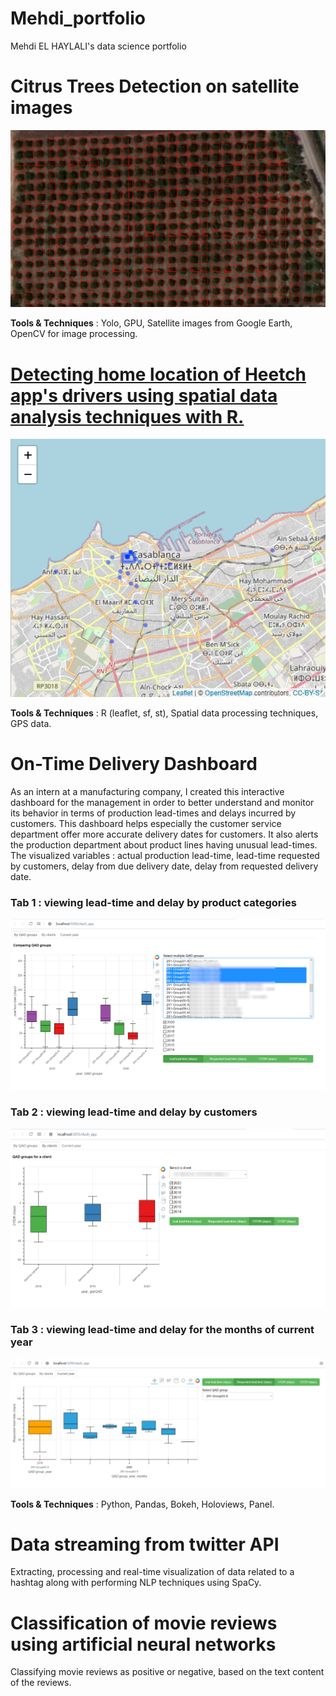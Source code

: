 # Mehdi_portfolio
Mehdi EL HAYLALI's data science portfolio

# Citrus Trees Detection on satellite images
<kbd>![Citrus Trees Detection by Convolutional Neural Network](images/Yimage2.jpg)</kbd>   

**Tools & Techniques** : Yolo, GPU, Satellite images from Google Earth, OpenCV for image processing.

# [Detecting home location of Heetch app's drivers using spatial data analysis techniques with R.](http://rpubs.com/MHD/HomeLocationDetection_Rproject)
<kbd>![A driver's Home location detection](images/HomeLocationDetection_map.png)</kbd>    

**Tools & Techniques** : R (leaflet, sf, st), Spatial data processing techniques, GPS data. 

# On-Time Delivery Dashboard  
As an intern at a manufacturing company, I created this interactive dashboard for the management in order to better understand and monitor its behavior in terms of production lead-times and delays incurred by customers. This dashboard helps especially the customer service department offer more accurate delivery dates for customers. It also alerts the production department about product lines having unusual lead-times.
The visualized variables : actual production lead-time, lead-time requested by customers, delay from due delivery date, delay from requested delivery date. 

### Tab 1 : viewing lead-time and delay by product categories
<kbd>![](images/dashboardTab1fl.PNG)</kbd> 

### Tab 2 : viewing lead-time and delay by customers
<kbd>![](images/dashboard_tab2fll.png)</kbd> 

### Tab 3 : viewing lead-time and delay for the months of current year
<kbd>![](images/dashTab3.PNG)</kbd> 

**Tools & Techniques** : Python, Pandas, Bokeh, Holoviews, Panel.
# Data streaming from twitter API
Extracting, processing and real-time visualization of data related to a hashtag along with performing NLP techniques using SpaCy.

# Classification of movie reviews using artificial neural networks
Classifying movie reviews as positive or negative, based on the text content of the reviews.
